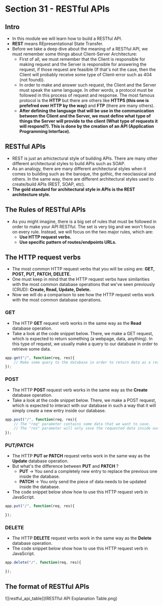 # Section 31 - RESTful APIs

## Intro
* In this module we will learn how to build a RESTful API.
* __REST__ means REpresentational State Transfer. 
* Before we take a deep dive about the meaning of a RESTful API, we must remember some things about Client-Server Architecture:
  * First of all, we must remember that the Client is responsible for making request and the Server is responsible for answering the request, if those request are feasible (If that's not the case, then the Client will probably receive some type of Client-error such as 404 (not found)).
  * In order to make and answer such request, the Client and the Server must speak the same language. In other words, a protocol must be followed in this process of request and response. The most famous protocol is the __HTTP__ but there are others like __HTTPS (this one is prefefred over HTTP by the way)__ and __FTP__ (there are many others).
  * __After defining the language that will be use in the communication between the Client and the Server, we must define what type of things the Server will provide to the client (What type of requests it will respond?). This is done by the creation of an API (Application Programming Interface).__

## RESTful APIs
* REST is just an arhictectural style of building APIs. There are many other different architectural styles to build APIs such as SOAP.
* As an analogy, there are many different architectural styles when it comes to building such as the baroque, the gothic, the neoclassical and others. In the same way, there are different architectural styles used to create/build APIs (REST, SOAP, etc).
* __The gold standard for architectural style in APIs is the REST architecture style.__

## The Rules of RESTful APIs
* As you might imagine, there is a big set of rules that must be followed in order to make your API RESTful. The set is very big and we won't focus on every rule. Instead, we will focus on the two major rules, which are:
  * __Use HTTP request verbs.__
  * __Use specific pattern of routes/endpoints URLs.__

## The HTTP request verbs
* The most common HTTP request verbs that you will be using are: __GET, POST, PUT, PATCH, DELETE.__
* One must keep in mind that the HTTP request verbs have similarities with the most common database operations that we've seen previously (CRUD): __Create, Read, Update, Delete.__
* Now we will do a comparison to see how the HTTP request verbs work with the most common database operations.

### GET
* The HTTP __GET__ request verb works in the same way as the __Read__ database operation.
* Take a look at the code snippet below. There, we make a GET request, which is expected to return something (a webpage, data, anything). In this type of request, we usually make a query to our database in order to retrieve some data.
```javascript
app.get("/", function(req, res){
    // Make some query to the database in order to return data as a response to the Client-side.
});
```

### POST
* The HTTP __POST__ request verb works in the same way as the __Create__ database operation.
* Take a look at the code snippet below. There, we make a POST request, which is expected to interact with our database in such a way that it will simply create a new entry inside our database.
```javascript
app.post("/", function(req, res){
    // The "req" parameter contains some data that we want to save.
    // The "res" parameter will only save the requested data inside our database.
});
```

### PUT/PATCH
* The HTTP __PUT or PATCH__ request verbs work in the same way as the __Update__ database operation.
* But what's the difference between __PUT__ and __PATCH__ ?
  * __PUT__ -> You send a completely new entry to replace the previous one inside the database.
  * __PATCH__ -> You only send the piece of data needs to be updated inside the database.
* The code snippet below show how to use this HTTP request verb in JavaScript.
```javascript
app.put("/", function(req, res){
    
});
```

### DELETE
* The HTTP __DELETE__ request verbs work in the same way as the __Delete__ database operation.
* The code snippet below show how to use this HTTP request verb in JavaScript.
```javascript
app.delete("/", function(req, res){
    
});
```

## The format of RESTful APIs
![[restful_api_table]](RESTful API Explanation Table.png)
